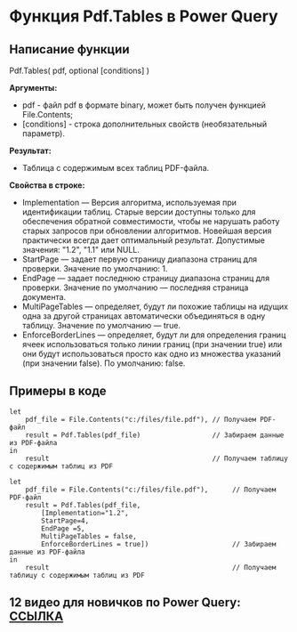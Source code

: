 # Функция Pdf.Tables в Power Query

## Написание функции
Pdf.Tables( pdf, optional [conditions] )

**Аргументы:**  
* pdf - файл pdf в формате binary, может быть получен функцией File.Contents;  
* [conditions] - строка дополнительных свойств (необязательный параметр).


**Результат:**  
* Таблица с содержимым всех таблиц PDF-файла. 


**Свойства в строке:**
* Implementation — Версия алгоритма, используемая при идентификации таблиц. Старые версии доступны только для обеспечения обратной совместимости, чтобы не нарушать работу старых запросов при обновлении алгоритмов. Новейшая версия практически всегда дает оптимальный результат. Допустимые значения: "1.2", "1.1" или NULL.
* StartPage — задает первую страницу диапазона страниц для проверки. Значение по умолчанию: 1.
* EndPage — задает последнюю страницу диапазона страниц для проверки. Значение по умолчанию — последняя страница документа.
* MultiPageTables — определяет, будут ли похожие таблицы на идущих одна за другой страницах автоматически объединяться в одну таблицу. Значение по умолчанию — true.
* EnforceBorderLines — определяет, будут ли для определения границ ячеек использоваться только линии границ (при значении true) или они будут использоваться просто как одно из множества указаний (при значении false). По умолчанию: false.

## Примеры в коде
```
let  
    pdf_file = File.Contents("c:/files/file.pdf"), // Получаем PDF-файл
    result = Pdf.Tables(pdf_file)                  // Забираем данные из PDF-файла
in 
    result                                         // Получаем таблицу с содержимым таблиц из PDF
```


```
let  
    pdf_file = File.Contents("c:/files/file.pdf"),      // Получаем PDF-файл
    result = Pdf.Tables(pdf_file, 
        [Implementation="1.2",
        StartPage=4,
        EndPage =5, 
        MultiPageTables = false,
        EnforceBorderLines = true])                     // Забираем данные из PDF-файла
in 
    result                                              // Получаем таблицу с содержимым таблиц из PDF
```


## 12 видео для новичков по Power Query: [ССЫЛКА](https://www.youtube.com/playlist?list=PL3du-Tm1nAm6SSQOCpryquOx-6aasPARM)

